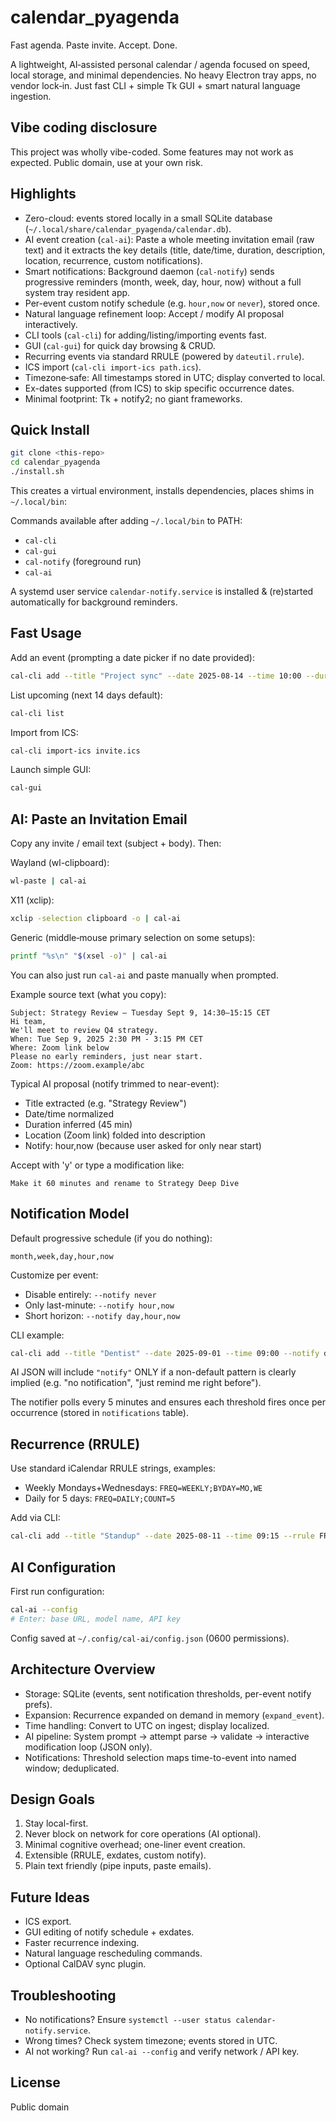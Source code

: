 # calendar_pyagenda

Fast agenda. Paste invite. Accept. Done.

A lightweight, AI‑assisted personal calendar / agenda focused on speed, local storage, and minimal dependencies. No heavy Electron tray apps, no vendor lock‑in. Just fast CLI + simple Tk GUI + smart natural language ingestion.

## Vibe coding disclosure

This project was wholly vibe-coded. Some features may not work as expected. Public domain, use at your own risk.

## Highlights

- Zero-cloud: events stored locally in a small SQLite database (`~/.local/share/calendar_pyagenda/calendar.db`).
- AI event creation (`cal-ai`): Paste a whole meeting invitation email (raw text) and it extracts the key details (title, date/time, duration, description, location, recurrence, custom notifications).
- Smart notifications: Background daemon (`cal-notify`) sends progressive reminders (month, week, day, hour, now) without a full system tray resident app.
- Per-event custom notify schedule (e.g. `hour,now` or `never`), stored once.
- Natural language refinement loop: Accept / modify AI proposal interactively.
- CLI tools (`cal-cli`) for adding/listing/importing events fast.
- GUI (`cal-gui`) for quick day browsing & CRUD.
- Recurring events via standard RRULE (powered by `dateutil.rrule`).
- ICS import (`cal-cli import-ics path.ics`).
- Timezone‑safe: All timestamps stored in UTC; display converted to local.
- Ex-dates supported (from ICS) to skip specific occurrence dates.
- Minimal footprint: Tk + notify2; no giant frameworks.

## Quick Install

```bash
git clone <this-repo>
cd calendar_pyagenda
./install.sh
```

This creates a virtual environment, installs dependencies, places shims in `~/.local/bin`:

Commands available after adding `~/.local/bin` to PATH:
- `cal-cli`
- `cal-gui`
- `cal-notify` (foreground run)
- `cal-ai`

A systemd user service `calendar-notify.service` is installed & (re)started automatically for background reminders.

## Fast Usage

Add an event (prompting a date picker if no date provided):
```bash
cal-cli add --title "Project sync" --date 2025-08-14 --time 10:00 --duration 30 --location "Room 3"
```

List upcoming (next 14 days default):
```bash
cal-cli list
```

Import from ICS:
```bash
cal-cli import-ics invite.ics
```

Launch simple GUI:
```bash
cal-gui
```

## AI: Paste an Invitation Email

Copy any invite / email text (subject + body). Then:

Wayland (wl-clipboard):
```bash
wl-paste | cal-ai
```

X11 (xclip):
```bash
xclip -selection clipboard -o | cal-ai
```

Generic (middle‑mouse primary selection on some setups):
```bash
printf "%s\n" "$(xsel -o)" | cal-ai
```

You can also just run `cal-ai` and paste manually when prompted.

Example source text (what you copy):
```
Subject: Strategy Review – Tuesday Sept 9, 14:30–15:15 CET
Hi team,
We'll meet to review Q4 strategy.
When: Tue Sep 9, 2025 2:30 PM - 3:15 PM CET
Where: Zoom link below
Please no early reminders, just near start.
Zoom: https://zoom.example/abc
```

Typical AI proposal (notify trimmed to near-event):
- Title extracted (e.g. "Strategy Review")
- Date/time normalized
- Duration inferred (45 min)
- Location (Zoom link) folded into description
- Notify: hour,now (because user asked for only near start)

Accept with 'y' or type a modification like:
```
Make it 60 minutes and rename to Strategy Deep Dive
```

## Notification Model

Default progressive schedule (if you do nothing):
```
month,week,day,hour,now
```

Customize per event:
- Disable entirely: `--notify never`
- Only last-minute: `--notify hour,now`
- Short horizon: `--notify day,hour,now`

CLI example:
```bash
cal-cli add --title "Dentist" --date 2025-09-01 --time 09:00 --notify day,hour,now
```

AI JSON will include `"notify"` ONLY if a non-default pattern is clearly implied (e.g. "no notification", "just remind me right before").

The notifier polls every 5 minutes and ensures each threshold fires once per occurrence (stored in `notifications` table).

## Recurrence (RRULE)

Use standard iCalendar RRULE strings, examples:
- Weekly Mondays+Wednesdays: `FREQ=WEEKLY;BYDAY=MO,WE`
- Daily for 5 days: `FREQ=DAILY;COUNT=5`

Add via CLI:
```bash
cal-cli add --title "Standup" --date 2025-08-11 --time 09:15 --rrule FREQ=WEEKLY;BYDAY=MO,TU,WE,TH,FR --duration 15
```

## AI Configuration

First run configuration:
```bash
cal-ai --config
# Enter: base URL, model name, API key
```
Config saved at `~/.config/cal-ai/config.json` (0600 permissions).


## Architecture Overview

- Storage: SQLite (events, sent notification thresholds, per-event notify prefs).
- Expansion: Recurrence expanded on demand in memory (`expand_event`).
- Time handling: Convert to UTC on ingest; display localized.
- AI pipeline: System prompt -> attempt parse -> validate -> interactive modification loop (JSON only).
- Notifications: Threshold selection maps time-to-event into named window; deduplicated.

## Design Goals

1. Stay local-first.
2. Never block on network for core operations (AI optional).
3. Minimal cognitive overhead; one-liner event creation.
4. Extensible (RRULE, exdates, custom notify).
5. Plain text friendly (pipe inputs, paste emails).

## Future Ideas

- ICS export.
- GUI editing of notify schedule + exdates.
- Faster recurrence indexing.
- Natural language rescheduling commands.
- Optional CalDAV sync plugin.

## Troubleshooting

- No notifications? Ensure `systemctl --user status calendar-notify.service`.
- Wrong times? Check system timezone; events stored in UTC.
- AI not working? Run `cal-ai --config` and verify network / API key.

## License

Public domain
